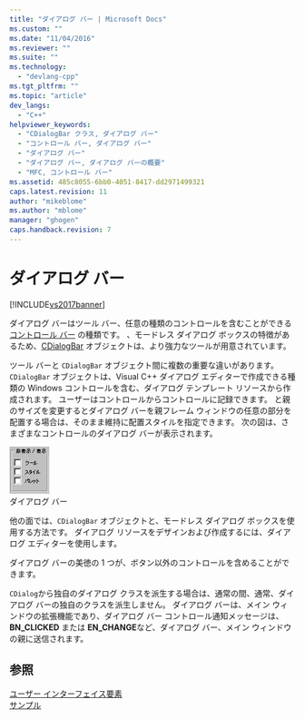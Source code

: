 ```yaml
---
title: "ダイアログ バー | Microsoft Docs"
ms.custom: ""
ms.date: "11/04/2016"
ms.reviewer: ""
ms.suite: ""
ms.technology: 
  - "devlang-cpp"
ms.tgt_pltfrm: ""
ms.topic: "article"
dev_langs: 
  - "C++"
helpviewer_keywords: 
  - "CDialogBar クラス, ダイアログ バー"
  - "コントロール バー, ダイアログ バー"
  - "ダイアログ バー"
  - "ダイアログ バー, ダイアログ バーの概要"
  - "MFC, コントロール バー"
ms.assetid: 485c8055-6bb0-4051-8417-dd2971499321
caps.latest.revision: 11
author: "mikeblome"
ms.author: "mblome"
manager: "ghogen"
caps.handback.revision: 7
---
```

# ダイアログ バー
[!INCLUDE[vs2017banner](../assembler/inline/includes/vs2017banner.md)]

ダイアログ バーはツール バー、任意の種類のコントロールを含むことができる [コントロール バー](../Topic/Control%20Bars.md) の種類です。  、モードレス ダイアログ ボックスの特徴があるため、[CDialogBar](../mfc/reference/cdialogbar-class.md) オブジェクトは、より強力なツールが用意されています。  
  
 ツール バーと `CDialogBar` オブジェクト間に複数の重要な違いがあります。  `CDialogBar` オブジェクトは、Visual C\+\+ ダイアログ エディターで作成できる種類の Windows コントロールを含む、ダイアログ テンプレート リソースから作成されます。  ユーザーはコントロールからコントロールに記録できます。  と親のサイズを変更するとダイアログ バーを親フレーム ウィンドウの任意の部分を配置する場合は、そのまま維持に配置スタイルを指定できます。  次の図は、さまざまなコントロールのダイアログ バーが表示されます。  
  
 ![VC ダイアログ バー](../mfc/media/vc378t1.gif "vc378T1")  
ダイアログ バー  
  
 他の面では、`CDialogBar` オブジェクトと、モードレス ダイアログ ボックスを使用する方法です。  ダイアログ リソースをデザインおよび作成するには、ダイアログ エディターを使用します。  
  
 ダイアログ バーの美徳の 1 つが、ボタン以外のコントロールを含めることができます。  
  
 `CDialog`から独自のダイアログ クラスを派生する場合は、通常の間、通常、ダイアログ バーの独自のクラスを派生しません。  ダイアログ バーは、メイン ウィンドウの拡張機能であり、ダイアログ バー コントロール通知メッセージは、**BN\_CLICKED** または **EN\_CHANGE**など、ダイアログ バー、メイン ウィンドウの親に送信されます。  
  
## 参照  
 [ユーザー インターフェイス要素](../mfc/user-interface-elements-mfc.md)   
 [サンプル](../top/visual-cpp-samples.md)